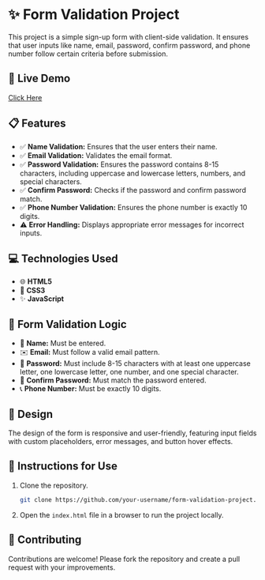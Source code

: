 # ✨ Form Validation Project

This project is a simple sign-up form with client-side validation. It ensures that user inputs like name, email, password, confirm password, and phone number follow certain criteria before submission.

## 🚀 Live Demo

[Click Here](https://66e267b249f720e3242dd5db--dinesh-form-validation.netlify.app/)

## 📋 Features

- ✅ **Name Validation:** Ensures that the user enters their name.
- ✅ **Email Validation:** Validates the email format.
- ✅ **Password Validation:** Ensures the password contains 8-15 characters, including uppercase and lowercase letters, numbers, and special characters.
- ✅ **Confirm Password:** Checks if the password and confirm password match.
- ✅ **Phone Number Validation:** Ensures the phone number is exactly 10 digits.
- ⚠️ **Error Handling:** Displays appropriate error messages for incorrect inputs.

## 💻 Technologies Used

- 🌐 **HTML5**
- 🎨 **CSS3**
- ✨ **JavaScript**

## 📝 Form Validation Logic

- 📝 **Name:** Must be entered.
- ✉️ **Email:** Must follow a valid email pattern.
- 🔐 **Password:** Must include 8-15 characters with at least one uppercase letter, one lowercase letter, one number, and one special character.
- 🔄 **Confirm Password:** Must match the password entered.
- 📞 **Phone Number:** Must be exactly 10 digits.

## 🎨 Design

The design of the form is responsive and user-friendly, featuring input fields with custom placeholders, error messages, and button hover effects.

## 📄 Instructions for Use

1. Clone the repository.
   ```bash
   git clone https://github.com/your-username/form-validation-project.git
2. Open the `index.html` file in a browser to run the project locally.

## 🤝 Contributing

Contributions are welcome! Please fork the repository and create a pull request with your improvements.

